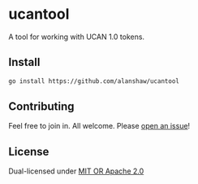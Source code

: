 # ucantool

A tool for working with UCAN 1.0 tokens.

## Install

```sh
go install https://github.com/alanshaw/ucantool
```

## Contributing

Feel free to join in. All welcome. Please [open an issue](https://github.com/alanshaw/ucantool/issues)!

## License

Dual-licensed under [MIT OR Apache 2.0](LICENSE.md)
